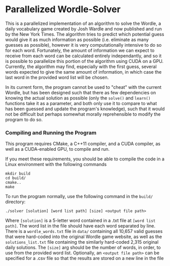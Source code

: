 # Parallelized Wordle-Solver
This is a parallelized implementation of an algorithm to solve the Wordle, a daily vocabulary game created by Josh Wardle and now published and run by the New York Times. The algorithm tries to predict which potential guess would give it as much information as possible (i.e. eliminate as many guesses as possible), however it is very computationally intensive to do so for each word. Fortunately, the amount of information we can expect to receive from each word can be calculated entirely independantly, and so it is possible to parallelize this portion of the algorithm using CUDA on a GPU. Currently, the algorithm may find, especially with the first guess, several words expected to give the same amount of information, in which case the last word in the provided word list will be chosen.

In its current form, the program cannot be used to "cheat" with the current Wordle, but has been designed such that there as few dependencies on knowing the actual solution as possible (only the `solve()` and `learn()` functions take it as a parameter, and both only use it to compare to what has been guessed and update the program's knowledge), such that it would not be difficult but perhaps somewhat morally reprehensible to modify the program to do so.

### Compiling and Running the Program
This program requires CMake, a C++11 compiler, and a CUDA compiler, as well as a CUDA-enabled GPU, to compile and run.

If you meet these requirements, you should be able to compile the code in a Linux environment with the following commands
```
mkdir build
cd build/
cmake..
make
```
To run the program normally, use the following command in the `build/` directory:
```
./solver [solution] [word list path] [size] <output file path>
```
Where `[solution]` is a 5-letter word contained in a .txt file at `[word list path]`. The word list in the file should have each word separated by line. There is a `wordle_words.txt` file in `data/` containing all 10,657 valid guesses that were hard-coded into the original Wordle game website, as well as the `solutions_list.txt` file containing the similarly hard-coded 2,315 original daily solutions. The `[size]` arg should be the number of words, in order, to use from the provided word list. Optionally, an `<output file path>` can be specified for a .csv file so that the results are stored on a new line in the file